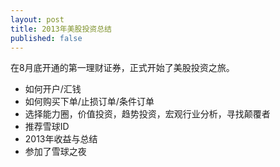 ```yaml
---
layout: post
title: 2013年美股投资总结
published: false
---
```


在8月底开通的第一理财证券，正式开始了美股投资之旅。

* 如何开户/汇钱
* 如何购买下单/止损订单/条件订单 
* 选择能力圈，价值投资，趋势投资，宏观行业分析，寻找颠覆者
* 推荐雪球ID
* 2013年收益与总结
* 参加了雪球之夜



